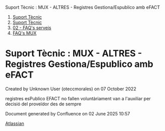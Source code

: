 Suport Tècnic : MUX - ALTRES - Registres Gestiona/Espublico amb eFACT  

1.  [Suport Tècnic](index.md)
2.  [Suport Tècnic](13893782.md)
3.  [02 - FAQ's serveis](26313393.md)
4.  [FAQ's MUX](28705591.md)

Suport Tècnic : MUX - ALTRES - Registres Gestiona/Espublico amb eFACT
=====================================================================

Created by Unknown User (oteccmorales) on 07 October 2022

registres esPublico EFACT no fallen voluntàriament van a l'auxiliar per decisió del proveïdor des de sempre

  

Document generated by Confluence on 02 June 2025 10:57

[Atlassian](http://www.atlassian.com/)